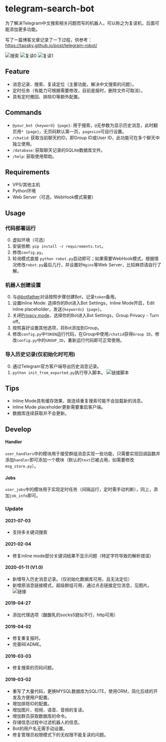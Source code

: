 
# telegram-search-bot

为了解决Telegram中文搜索相关问题而写的机器人，可以称之为复读机，后面可能添加更多功能。

写了一篇博客文章记录了一下过程，供参考：https://taosky.github.io/post/telegram-robot/

![搜索](https://raw.githubusercontent.com/Taosky/telegram-search-bot/master/preview/search.png)
![复读0](https://raw.githubusercontent.com/Taosky/telegram-search-bot/master/preview/repeat0.png)
![复读1](https://raw.githubusercontent.com/Taosky/telegram-search-bot/master/preview/link-mode.png)


## Feature
- 消息记录、搜索、复读定位（主要功能，解决中文搜索的问题）。
- 定时任务（有能力可根据需要修改，目前是报时，删除文件可取消）。
- 具有定时撤回、排除ID等额外配置。

## Commands
- `@your_bot {keyword} {page}`: 用于搜索，`@`无参数为显示历史消息，此时翻页用`* {page}`，无页码默认第一页，`pagesize`可自行设置。
- `/chatid`: 获取当前聊天的ID，即Group ID或User ID，此功能可在多个聊天中独立使用。
- `/database`: 获取聊天记录的SQLite数据库文件。
- `/help`: 获取使用帮助。

## Requirements
- VPS/其他主机
- Python环境
- Web Server（可选，WebHook模式需要）

## Usage

### 代码部署运行
0. 虚拟环境（可选）
1. 安装依赖: `pip install -r requirements.txt`。
2. 修改`config.py`。
3. 轮询模式直接 `python robot.py`启动即可；如果需要WebHook模式，根据情况修改`robot.py`最后几行，并设置好`Nginx`等Web Server，比较麻烦请自行了解。


### 机器人创建设置
0. 与[@botfather](https://t.me/botfather)对话按照步骤创建Bot，记录`token`备用。
1. 设置Inline Mode: 选择你的Bot进入Bot Settings，Inline Mode开启，Edit inline placeholder，发送`{keywords} {page}`。
2. 关闭[Privacy mode](https://core.telegram.org/bots#privacy-mode)，选择你的Bot进入Bot Settings，Group Privacy - Turn off。
3. 按照喜好设置其他选项，将Bot添加到Group。
4. 修改`config.py`中`TOKEN`运行代码，在Group中使用`/chatid`获得`Group ID`，修改`config.py`中的`GROUP_ID`，重新运行代码即可正常使用。

### 导入历史记录(仅初始化时可用)
0. 通过Telegram官方客户端导出历史消息记录。
1. `python init_from_exported.py`执行导入脚本。
![链接脚本](https://raw.githubusercontent.com/Taosky/telegram-search-bot/master/preview/link-mode-script.png)


## Tips
- Inline Mode具有缓存效果，故连续重复搜索可能不会加载新的消息。
- Inline Mode placeholder更新需要重启客户端。
- 数据库连续获取并不会更新。


## Develop
#### Handler
`user_handlers`中的模块用于接受群组消息实现一些功能，只需要实现回调函数并添加`handler`即可添加一个模块（默认的`text`已被占用，如需要修改`msg_store.py`）。

#### Jobs
`user_jobs`中的模块用于实现定时任务（间隔运行，定时需手动判断），同上，添加`job_info`即可。
 

### Update

#### 2021-07-03
- 支持多关键词搜索

#### 2021-02-04
- 修复inline mode部分关键词结果不显示问题（特定字符导致的解析错误）

#### 2020-01-11 (V1.0)
- 新增导入历史消息记录。（仅初始化数据库可用，且无法定位）
- 新增原消息链接模式，超级群组可用，通过点击链接定位消息，见图片。
![链接](https://raw.githubusercontent.com/Taosky/telegram-search-bot/master/preview/link-mode.png)

#### 2019-04-27
- 添加代理选项（酸酸乳的socks5貌似不行，http可用）

#### 2019-04-02
- 修复重复报时。
- 完善README。

#### 2019-03-03
- 修复搜索的页码问题。

#### 2019-03-02
- 重写了大量代码，更换MYSQL数据库为SQLITE，使用ORM，简化后续的开发及方便用户配置。
- 增加排除ID的配置。
- 增加图片、视频、语音、音频的复读。
- 增加群员获取数据库的命令。
- 存储信息过程中过滤机器人的信息。
- Bot的用户名无需手动设置。
- 修复管理员权限模式下的无权限不能复读的问题。 


